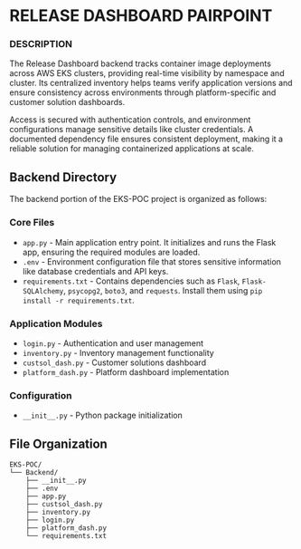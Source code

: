 # RELEASE DASHBOARD PAIRPOINT

### DESCRIPTION

The Release Dashboard backend tracks container image deployments across AWS EKS clusters, providing real-time visibility by namespace and cluster. Its centralized inventory helps teams verify application versions and ensure consistency across environments through platform-specific and customer solution dashboards.  

Access is secured with authentication controls, and environment configurations manage sensitive details like cluster credentials. A documented dependency file ensures consistent deployment, making it a reliable solution for managing containerized applications at scale.

## Backend Directory

The backend portion of the EKS-POC project is organized as follows:

### Core Files
- `app.py` - Main application entry point. It initializes and runs the Flask app, ensuring the required modules are loaded.  
- `.env` - Environment configuration file that stores sensitive information like database credentials and API keys.  
- `requirements.txt` - Contains dependencies such as `Flask`, `Flask-SQLAlchemy`, `psycopg2`, `boto3`, and `requests`. Install them using `pip install -r requirements.txt`.  


### Application Modules
- `login.py` - Authentication and user management
- `inventory.py` - Inventory management functionality
- `custsol_dash.py` - Customer solutions dashboard
- `platform_dash.py` - Platform dashboard implementation

### Configuration
- `__init__.py` - Python package initialization

## File Organization

```
EKS-POC/
└── Backend/
    ├── __init__.py
    ├── .env
    ├── app.py
    ├── custsol_dash.py
    ├── inventory.py
    ├── login.py
    ├── platform_dash.py
    └── requirements.txt
```
